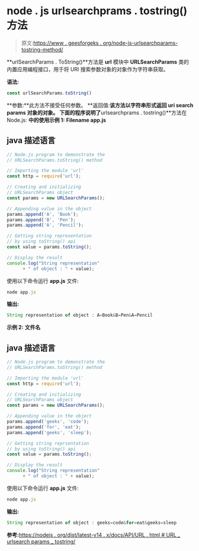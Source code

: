 # node . js urlsearchprams . tostring()方法

> 原文:[https://www . geesforgeks . org/node-js-urlsearchparams-tostring-method/](https://www.geeksforgeeks.org/node-js-urlsearchparams-tostring-method/)

**urlSearchParams . ToString()**方法是 **url** 模块中 **URLSearchParams** 类的内置应用编程接口，用于将 URl 搜索参数对象的对象作为字符串获取。

**语法:**

```js
const urlSearchParams.toString()
```

**参数:**此方法不接受任何参数。
**返回值:**该方法以字符串形式返回 uri search params 对象的对象。
下面的程序说明了**urlsearchprams . tostring()**方法在 Node.js:
**中的使用示例 1:** **Filename app.js**

## java 描述语言

```js
// Node.js program to demonstrate the
// URLSearchParams.toString() method

// Importing the module 'url'
const http = require('url');

// Creating and initializing
// URLSearchParams object
const params = new URLSearchParams();

// Appending value in the object
params.append('A', 'Book');
params.append('B', 'Pen');
params.append('A', 'Pencil');

// Getting string representation
// by using toString() api
const value = params.toString();

// Display the result
console.log("String representation"
      + " of object : " + value);
```

使用以下命令运行 **app.js** 文件:

```js
node app.js
```

**输出:**

```js
String representation of object : A=Book&B=Pen&A=Pencil
```

**示例 2:**
**文件名**

## java 描述语言

```js
// Node.js program to demonstrate the
// URLSearchParams.toString() method

// Importing the module 'url'
const http = require('url');

// Creating and initializing
// URLSearchParams object
const params = new URLSearchParams();

// Appending value in the object
params.append('geeks', 'code');
params.append('for', 'eat');
params.append('geeks', 'sleep');

// Getting string reprsentation
// by using toString() api
const value = params.toString();

// Display the result
console.log("String representation"
      + " of object : " + value);
```

使用以下命令运行 **app.js** 文件:

```js
node app.js
```

**输出:**

```js
String representation of object : geeks=code&for=eat&geeks=sleep
```

**参考:**[https://nodejs . org/dist/latest-v14 . x/docs/API/URL . html # URL _ urlsearch params _ tostring/](https://nodejs.org/dist/latest-v14.x/docs/api/url.html#url_urlsearchparams_tostring)
